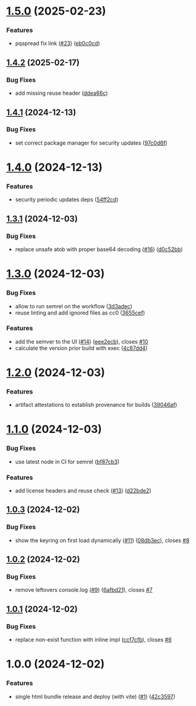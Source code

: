 # [1.5.0](https://github.com/forkbombeu/pqspread/compare/v1.4.2...v1.5.0) (2025-02-23)


### Features

* pqspread fix link ([#23](https://github.com/forkbombeu/pqspread/issues/23)) ([eb0c0cd](https://github.com/forkbombeu/pqspread/commit/eb0c0cdef8fb6975ceeaf6abe4f1020e0e093382))

## [1.4.2](https://github.com/forkbombeu/pqspread/compare/v1.4.1...v1.4.2) (2025-02-17)


### Bug Fixes

* add missing reuse header ([ddea66c](https://github.com/forkbombeu/pqspread/commit/ddea66c09a38427ef7bc91b6f17c219f51e53dff))

## [1.4.1](https://github.com/forkbombeu/pqspread/compare/v1.4.0...v1.4.1) (2024-12-13)


### Bug Fixes

* set correct package manager for security updates ([97c0d6f](https://github.com/forkbombeu/pqspread/commit/97c0d6fb08c126860e7b99eeae68ead60e267141))

# [1.4.0](https://github.com/forkbombeu/pqspread/compare/v1.3.1...v1.4.0) (2024-12-13)


### Features

* security periodic updates deps ([54ff2cd](https://github.com/forkbombeu/pqspread/commit/54ff2cdf43c63103eebbd5a858f4758bd3f42078))

## [1.3.1](https://github.com/forkbombeu/pqspread/compare/v1.3.0...v1.3.1) (2024-12-03)


### Bug Fixes

* replace unsafe atob with proper base64 decoding ([#16](https://github.com/forkbombeu/pqspread/issues/16)) ([d0c52bb](https://github.com/forkbombeu/pqspread/commit/d0c52bb13a65e9670a3d5da1231649a00a740b86))

# [1.3.0](https://github.com/forkbombeu/pqspread/compare/v1.2.0...v1.3.0) (2024-12-03)


### Bug Fixes

* allow to run semrel on the workflow ([3d3adec](https://github.com/forkbombeu/pqspread/commit/3d3adece4cd97194359c4be20329a660614c1e1d))
* reuse linting and add ignored files as cc0 ([3655cef](https://github.com/forkbombeu/pqspread/commit/3655cef51b4fbce6ecfbd28cd185892b7599186e))


### Features

* add the semver to the UI ([#14](https://github.com/forkbombeu/pqspread/issues/14)) ([eee2ecb](https://github.com/forkbombeu/pqspread/commit/eee2ecbbddead25a8b81671e6b5783ab51228782)), closes [#10](https://github.com/forkbombeu/pqspread/issues/10)
* calculate the version prior build with exec ([4c87dd4](https://github.com/forkbombeu/pqspread/commit/4c87dd49c445327ffa8b7d04155489058fe8f596))

# [1.2.0](https://github.com/forkbombeu/pqspread/compare/v1.1.0...v1.2.0) (2024-12-03)


### Features

* artifact attestations to establish provenance for builds ([39046af](https://github.com/forkbombeu/pqspread/commit/39046aff866a2cfe102892d487c42c9a3acd5d01))

# [1.1.0](https://github.com/forkbombeu/pqspread/compare/v1.0.3...v1.1.0) (2024-12-03)


### Bug Fixes

* use latest node in CI for semrel ([bf87cb3](https://github.com/forkbombeu/pqspread/commit/bf87cb3cbc2ae5235d4f1806ca658328f89747e3))


### Features

* add license headers and reuse check ([#13](https://github.com/forkbombeu/pqspread/issues/13)) ([d22bde2](https://github.com/forkbombeu/pqspread/commit/d22bde2203fd05983126ca7c572cac078f937090))

<!--
SPDX-FileCopyrightText: 2024 The Forkbomb Company

SPDX-License-Identifier: AGPL-3.0-or-later
-->

## [1.0.3](https://github.com/forkbombeu/pqspread/compare/v1.0.2...v1.0.3) (2024-12-02)


### Bug Fixes

* show the keyring on first load dynamically ([#11](https://github.com/forkbombeu/pqspread/issues/11)) ([08db3ec](https://github.com/forkbombeu/pqspread/commit/08db3ecf8208c9c7b675b26eb6d23208239998d2)), closes [#8](https://github.com/forkbombeu/pqspread/issues/8)

## [1.0.2](https://github.com/forkbombeu/pqspread/compare/v1.0.1...v1.0.2) (2024-12-02)


### Bug Fixes

* remove leftovers console.log ([#9](https://github.com/forkbombeu/pqspread/issues/9)) ([6afbd21](https://github.com/forkbombeu/pqspread/commit/6afbd213f3d37d71d1ea719cc5909258d7ec721b)), closes [#7](https://github.com/forkbombeu/pqspread/issues/7)

## [1.0.1](https://github.com/forkbombeu/pqspread/compare/v1.0.0...v1.0.1) (2024-12-02)


### Bug Fixes

* replace non-exist function with inline impl ([ccf7cfb](https://github.com/forkbombeu/pqspread/commit/ccf7cfbabe1827d17f85d99b6272982bbda7f95e)), closes [#6](https://github.com/forkbombeu/pqspread/issues/6)

# 1.0.0 (2024-12-02)


### Features

* single html bundle release and deploy (with vite) ([#1](https://github.com/forkbombeu/pqspread/issues/1)) ([42c3597](https://github.com/forkbombeu/pqspread/commit/42c3597cdca87324a2da46bc49d3de44ea904ffc))
